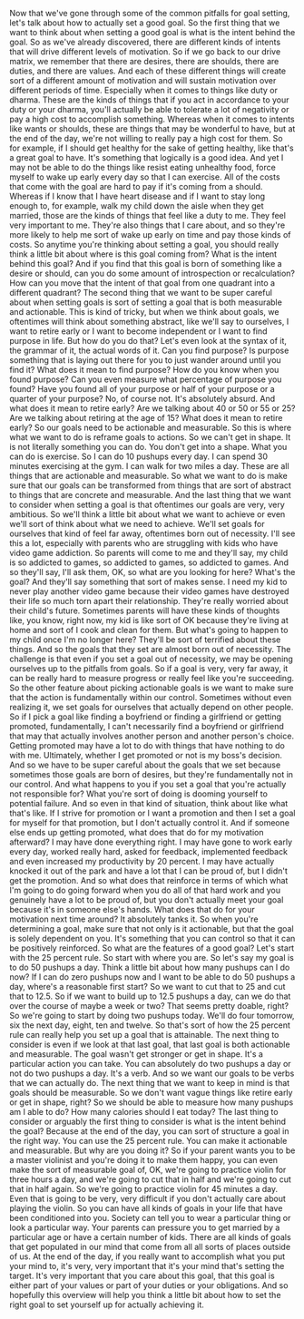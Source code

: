  Now that we've gone through some of the common pitfalls for goal setting, let's talk about how to actually set a good goal. So the first thing that we want to think about when setting a good goal is what is the intent behind the goal. So as we've already discovered, there are different kinds of intents that will drive different levels of motivation. So if we go back to our drive matrix, we remember that there are desires, there are shoulds, there are duties, and there are values. And each of these different things will create sort of a different amount of motivation and will sustain motivation over different periods of time. Especially when it comes to things like duty or dharma. These are the kinds of things that if you act in accordance to your duty or your dharma, you'll actually be able to tolerate a lot of negativity or pay a high cost to accomplish something. Whereas when it comes to intents like wants or shoulds, these are things that may be wonderful to have, but at the end of the day, we're not willing to really pay a high cost for them. So for example, if I should get healthy for the sake of getting healthy, like that's a great goal to have. It's something that logically is a good idea. And yet I may not be able to do the things like resist eating unhealthy food, force myself to wake up early every day so that I can exercise. All of the costs that come with the goal are hard to pay if it's coming from a should. Whereas if I know that I have heart disease and if I want to stay long enough to, for example, walk my child down the aisle when they get married, those are the kinds of things that feel like a duty to me. They feel very important to me. They're also things that I care about, and so they're more likely to help me sort of wake up early on time and pay those kinds of costs. So anytime you're thinking about setting a goal, you should really think a little bit about where is this goal coming from? What is the intent behind this goal? And if you find that this goal is born of something like a desire or should, can you do some amount of introspection or recalculation? How can you move that the intent of that goal from one quadrant into a different quadrant? The second thing that we want to be super careful about when setting goals is sort of setting a goal that is both measurable and actionable. This is kind of tricky, but when we think about goals, we oftentimes will think about something abstract, like we'll say to ourselves, I want to retire early or I want to become independent or I want to find purpose in life. But how do you do that? Let's even look at the syntax of it, the grammar of it, the actual words of it. Can you find purpose? Is purpose something that is laying out there for you to just wander around until you find it? What does it mean to find purpose? How do you know when you found purpose? Can you even measure what percentage of purpose you found? Have you found all of your purpose or half of your purpose or a quarter of your purpose? No, of course not. It's absolutely absurd. And what does it mean to retire early? Are we talking about 40 or 50 or 55 or 25? Are we talking about retiring at the age of 15? What does it mean to retire early? So our goals need to be actionable and measurable. So this is where what we want to do is reframe goals to actions. So we can't get in shape. It is not literally something you can do. You don't get into a shape. What you can do is exercise. So I can do 10 pushups every day. I can spend 30 minutes exercising at the gym. I can walk for two miles a day. These are all things that are actionable and measurable. So what we want to do is make sure that our goals can be transformed from things that are sort of abstract to things that are concrete and measurable. And the last thing that we want to consider when setting a goal is that oftentimes our goals are very, very ambitious. So we'll think a little bit about what we want to achieve or even we'll sort of think about what we need to achieve. We'll set goals for ourselves that kind of feel far away, oftentimes born out of necessity. I'll see this a lot, especially with parents who are struggling with kids who have video game addiction. So parents will come to me and they'll say, my child is so addicted to games, so addicted to games, so addicted to games. And so they'll say, I'll ask them, OK, so what are you looking for here? What's the goal? And they'll say something that sort of makes sense. I need my kid to never play another video game because their video games have destroyed their life so much torn apart their relationship. They're really worried about their child's future. Sometimes parents will have these kinds of thoughts like, you know, right now, my kid is like sort of OK because they're living at home and sort of I cook and clean for them. But what's going to happen to my child once I'm no longer here? They'll be sort of terrified about these things. And so the goals that they set are almost born out of necessity. The challenge is that even if you set a goal out of necessity, we may be opening ourselves up to the pitfalls from goals. So if a goal is very, very far away, it can be really hard to measure progress or really feel like you're succeeding. So the other feature about picking actionable goals is we want to make sure that the action is fundamentally within our control. Sometimes without even realizing it, we set goals for ourselves that actually depend on other people. So if I pick a goal like finding a boyfriend or finding a girlfriend or getting promoted, fundamentally, I can't necessarily find a boyfriend or girlfriend that may that actually involves another person and another person's choice. Getting promoted may have a lot to do with things that have nothing to do with me. Ultimately, whether I get promoted or not is my boss's decision. And so we have to be super careful about the goals that we set because sometimes those goals are born of desires, but they're fundamentally not in our control. And what happens to you if you set a goal that you're actually not responsible for? What you're sort of doing is dooming yourself to potential failure. And so even in that kind of situation, think about like what that's like. If I strive for promotion or I want a promotion and then I set a goal for myself for that promotion, but I don't actually control it. And if someone else ends up getting promoted, what does that do for my motivation afterward? I may have done everything right. I may have gone to work early every day, worked really hard, asked for feedback, implemented feedback and even increased my productivity by 20 percent. I may have actually knocked it out of the park and have a lot that I can be proud of, but I didn't get the promotion. And so what does that reinforce in terms of which what I'm going to do going forward when you do all of that hard work and you genuinely have a lot to be proud of, but you don't actually meet your goal because it's in someone else's hands. What does that do for your motivation next time around? It absolutely tanks it. So when you're determining a goal, make sure that not only is it actionable, but that the goal is solely dependent on you. It's something that you can control so that it can be positively reinforced. So what are the features of a good goal? Let's start with the 25 percent rule. So start with where you are. So let's say my goal is to do 50 pushups a day. Think a little bit about how many pushups can I do now? If I can do zero pushups now and I want to be able to do 50 pushups a day, where's a reasonable first start? So we want to cut that to 25 and cut that to 12.5. So if we want to build up to 12.5 pushups a day, can we do that over the course of maybe a week or two? That seems pretty doable, right? So we're going to start by doing two pushups today. We'll do four tomorrow, six the next day, eight, ten and twelve. So that's sort of how the 25 percent rule can really help you set up a goal that is attainable. The next thing to consider is even if we look at that last goal, that last goal is both actionable and measurable. The goal wasn't get stronger or get in shape. It's a particular action you can take. You can absolutely do two pushups a day or not do two pushups a day. It's a verb. And so we want our goals to be verbs that we can actually do. The next thing that we want to keep in mind is that goals should be measurable. So we don't want vague things like retire early or get in shape, right? So we should be able to measure how many pushups am I able to do? How many calories should I eat today? The last thing to consider or arguably the first thing to consider is what is the intent behind the goal? Because at the end of the day, you can sort of structure a goal in the right way. You can use the 25 percent rule. You can make it actionable and measurable. But why are you doing it? So if your parent wants you to be a master violinist and you're doing it to make them happy, you can even make the sort of measurable goal of, OK, we're going to practice violin for three hours a day, and we're going to cut that in half and we're going to cut that in half again. So we're going to practice violin for 45 minutes a day. Even that is going to be very, very difficult if you don't actually care about playing the violin. So you can have all kinds of goals in your life that have been conditioned into you. Society can tell you to wear a particular thing or look a particular way. Your parents can pressure you to get married by a particular age or have a certain number of kids. There are all kinds of goals that get populated in our mind that come from all all sorts of places outside of us. At the end of the day, if you really want to accomplish what you put your mind to, it's very, very important that it's your mind that's setting the target. It's very important that you care about this goal, that this goal is either part of your values or part of your duties or your obligations. And so hopefully this overview will help you think a little bit about how to set the right goal to set yourself up for actually achieving it.